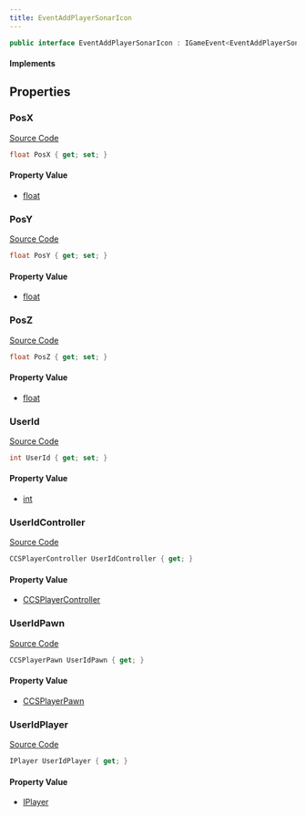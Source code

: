 ```yaml
---
title: EventAddPlayerSonarIcon
---
```


```csharp
public interface EventAddPlayerSonarIcon : IGameEvent<EventAddPlayerSonarIcon>
```

#### Implements

## Properties

### PosX

[Source Code](https://github.com/swiftly-solution/swiftlys2/blob/main/managed/src/SwiftlyS2.Generated/GameEvents/Interfaces/EventAddPlayerSonarIcon.cs#L42)

```csharp
float PosX { get; set; }
```

#### Property Value

- [float](https://learn.microsoft.com/dotnet/api/system.single)

### PosY

[Source Code](https://github.com/swiftly-solution/swiftlys2/blob/main/managed/src/SwiftlyS2.Generated/GameEvents/Interfaces/EventAddPlayerSonarIcon.cs#L47)

```csharp
float PosY { get; set; }
```

#### Property Value

- [float](https://learn.microsoft.com/dotnet/api/system.single)

### PosZ

[Source Code](https://github.com/swiftly-solution/swiftlys2/blob/main/managed/src/SwiftlyS2.Generated/GameEvents/Interfaces/EventAddPlayerSonarIcon.cs#L52)

```csharp
float PosZ { get; set; }
```

#### Property Value

- [float](https://learn.microsoft.com/dotnet/api/system.single)

### UserId

[Source Code](https://github.com/swiftly-solution/swiftlys2/blob/main/managed/src/SwiftlyS2.Generated/GameEvents/Interfaces/EventAddPlayerSonarIcon.cs#L37)

```csharp
int UserId { get; set; }
```

#### Property Value

- [int](https://learn.microsoft.com/dotnet/api/system.int32)

### UserIdController

[Source Code](https://github.com/swiftly-solution/swiftlys2/blob/main/managed/src/SwiftlyS2.Generated/GameEvents/Interfaces/EventAddPlayerSonarIcon.cs#L22)

```csharp
CCSPlayerController UserIdController { get; }
```

#### Property Value

- [CCSPlayerController](/docs/api/shared/schemadefinitions/ccsplayercontroller)

### UserIdPawn

[Source Code](https://github.com/swiftly-solution/swiftlys2/blob/main/managed/src/SwiftlyS2.Generated/GameEvents/Interfaces/EventAddPlayerSonarIcon.cs#L28)

```csharp
CCSPlayerPawn UserIdPawn { get; }
```

#### Property Value

- [CCSPlayerPawn](/docs/api/shared/schemadefinitions/ccsplayerpawn)

### UserIdPlayer

[Source Code](https://github.com/swiftly-solution/swiftlys2/blob/main/managed/src/SwiftlyS2.Generated/GameEvents/Interfaces/EventAddPlayerSonarIcon.cs#L31)

```csharp
IPlayer UserIdPlayer { get; }
```

#### Property Value

- [IPlayer](/docs/api/shared/players/iplayer)

